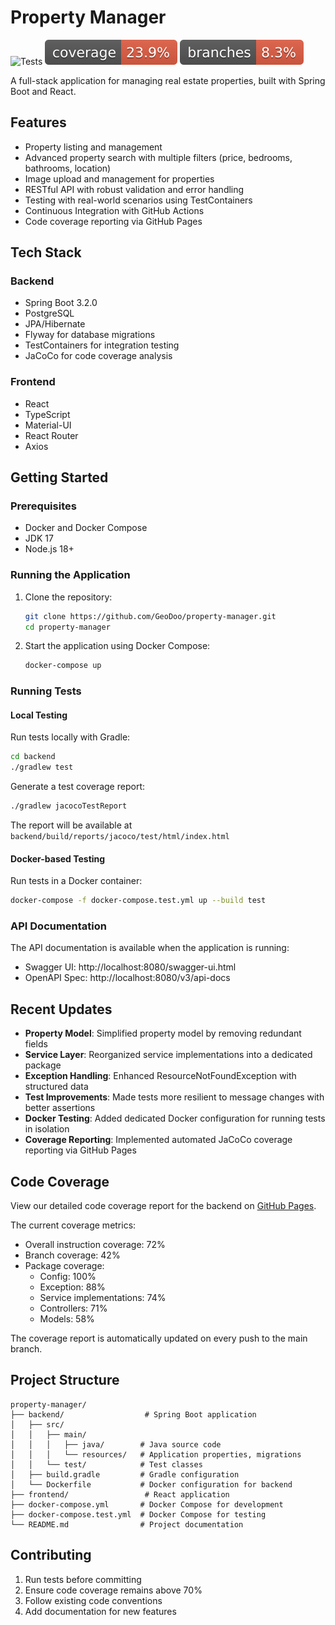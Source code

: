 # Property Manager

![Tests](https://github.com/GeoDoo/property-manager/actions/workflows/backend.yml/badge.svg)
![Coverage](https://github.com/GeoDoo/property-manager/blob/main/.github/badges/jacoco.svg)
![Branches](https://github.com/GeoDoo/property-manager/blob/main/.github/badges/branches.svg)

A full-stack application for managing real estate properties, built with Spring Boot and React.

## Features

- Property listing and management
- Advanced property search with multiple filters (price, bedrooms, bathrooms, location)
- Image upload and management for properties
- RESTful API with robust validation and error handling
- Testing with real-world scenarios using TestContainers
- Continuous Integration with GitHub Actions
- Code coverage reporting via GitHub Pages

## Tech Stack

### Backend
- Spring Boot 3.2.0
- PostgreSQL
- JPA/Hibernate
- Flyway for database migrations
- TestContainers for integration testing
- JaCoCo for code coverage analysis

### Frontend
- React
- TypeScript
- Material-UI
- React Router
- Axios

## Getting Started

### Prerequisites

- Docker and Docker Compose
- JDK 17
- Node.js 18+

### Running the Application

1. Clone the repository:
   ```bash
   git clone https://github.com/GeoDoo/property-manager.git
   cd property-manager
   ```

2. Start the application using Docker Compose:
   ```bash
   docker-compose up
   ```

### Running Tests

#### Local Testing

Run tests locally with Gradle:

```bash
cd backend
./gradlew test
```

Generate a test coverage report:

```bash
./gradlew jacocoTestReport
```

The report will be available at `backend/build/reports/jacoco/test/html/index.html`

#### Docker-based Testing

Run tests in a Docker container:

```bash
docker-compose -f docker-compose.test.yml up --build test
```

### API Documentation

The API documentation is available when the application is running:

- Swagger UI: http://localhost:8080/swagger-ui.html
- OpenAPI Spec: http://localhost:8080/v3/api-docs

## Recent Updates

- **Property Model**: Simplified property model by removing redundant fields
- **Service Layer**: Reorganized service implementations into a dedicated package
- **Exception Handling**: Enhanced ResourceNotFoundException with structured data
- **Test Improvements**: Made tests more resilient to message changes with better assertions
- **Docker Testing**: Added dedicated Docker configuration for running tests in isolation
- **Coverage Reporting**: Implemented automated JaCoCo coverage reporting via GitHub Pages

## Code Coverage

View our detailed code coverage report for the backend on [GitHub Pages](https://geodoo.github.io/property-manager/).

The current coverage metrics:
- Overall instruction coverage: 72%
- Branch coverage: 42%
- Package coverage:
  - Config: 100%
  - Exception: 88%
  - Service implementations: 74%
  - Controllers: 71%
  - Models: 58%

The coverage report is automatically updated on every push to the main branch.

## Project Structure

```
property-manager/
├── backend/                  # Spring Boot application
│   ├── src/
│   │   ├── main/
│   │   │   ├── java/        # Java source code
│   │   │   └── resources/   # Application properties, migrations
│   │   └── test/            # Test classes
│   ├── build.gradle         # Gradle configuration
│   └── Dockerfile           # Docker configuration for backend
├── frontend/                 # React application
├── docker-compose.yml       # Docker Compose for development
├── docker-compose.test.yml  # Docker Compose for testing
└── README.md                # Project documentation
```

## Contributing

1. Run tests before committing
2. Ensure code coverage remains above 70%
3. Follow existing code conventions
4. Add documentation for new features